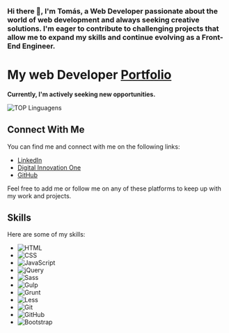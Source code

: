 ### Hi there 👋, I'm Tomás, a Web Developer passionate about the world of web development and always seeking creative solutions. I'm eager to contribute to challenging projects that allow me to expand my skills and continue evolving as a Front-End Engineer.


# My web Developer **[Portfolio](https://portfolio-chi-two-21.vercel.app/)**

**Currently, I'm actively seeking new opportunities.**

  ![TOP Linguagens]([https://github-readme-stats.vercel.app/api/top-langs/?username=54M07&layout=compact&theme=dracula](https://portfolio-seven-liard-50.vercel.app/))

## Connect With Me

You can find me and connect with me on the following links:

- [LinkedIn](https://www.linkedin.com/in/tomas-santana-s/)
- [Digital Innovation One](https://www.dio.me/users/tomas_ss)
- [GitHub](https://github.com/54M07)

Feel free to add me or follow me on any of these platforms to keep up with my work and projects.

## Skills
Here are some of my skills:

- ![HTML](https://img.shields.io/badge/HTML-red)
- ![CSS](https://img.shields.io/badge/CSS-blue)
- ![JavaScript](https://img.shields.io/badge/JavaScript-yellow)
- ![jQuery](https://img.shields.io/badge/jQuery-%230769AD.svg?style=for-the-badge&logo=jquery&logoColor=white)
- ![Sass](https://img.shields.io/badge/Sass-%23CC6699.svg?style=for-the-badge&logo=sass&logoColor=white)
- ![Gulp](https://img.shields.io/badge/Gulp-%23CF4647.svg?style=for-the-badge&logo=gulp&logoColor=white)
- ![Grunt](https://img.shields.io/badge/Grunt-%23FBA919.svg?style=for-the-badge&logo=grunt&logoColor=white)
- ![Less](https://img.shields.io/badge/Less-%230056D2.svg?style=for-the-badge&logo=less&logoColor=white)
- ![Git](https://img.shields.io/badge/git-%23F05033.svg?style=for-the-badge&logo=git&logoColor=white) 
- ![GitHub](https://img.shields.io/badge/github-%23121011.svg?style=for-the-badge&logo=github&logoColor=white)
- ![Bootstrap](https://img.shields.io/badge/bootstrap-000?style=for-the-badge&logo=bootstrap&logoColor=602C50)

